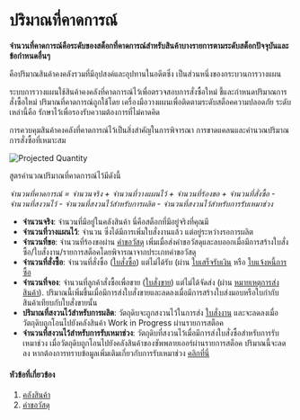<!-- add-breadcrumbs -->
# ปริมาณที่คาดการณ์

**จำนวนที่คาดการณ์คือระดับของสต็อกที่คาดการณ์สำหรับสินค้าบางรายการตามระดับสต็อกปัจจุบันและข้อกำหนดอื่นๆ**

คือปริมาณสินค้าคงคลังรวมที่มีอุปสงค์และอุปทานในอดีตซึ่ง
เป็นส่วนหนึ่งของกระบวนการวางแผน

ระบบการวางแผนใช้สินค้าคงคลังที่คาดการณ์ไว้เพื่อตรวจสอบการสั่งซื้อใหม่
ชี้และกำหนดปริมาณการสั่งซื้อใหม่ ปริมาณที่คาดการณ์ถูกใช้โดย
เครื่องมือวางแผนเพื่อติดตามระดับสต็อคความปลอดภัย ระดับเหล่านี้คือ
รักษาไว้เพื่อรองรับความต้องการที่ไม่คาดคิด

การควบคุมสินค้าคงคลังที่คาดการณ์ไว้เป็นสิ่งสำคัญในการพิจารณา
การขาดแคลนและคำนวณปริมาณการสั่งซื้อที่เหมาะสม

<img class="screenshot" alt="Projected Quantity" src="{{docs_base_url}}/assets/img/stock/projected_quantity.png">

สูตรคำนวณปริมาณที่คาดการณ์ไว้มีดังนี้

*จำนวนที่คาดการณ์ = จำนวนจริง + จำนวนที่วางแผนไว้ + จำนวนที่ร้องขอ + จำนวนที่สั่งซื้อ - จำนวนที่สงวนไว้ - จำนวนที่สงวนไว้สำหรับการผลิต - จำนวนที่สงวนไว้สำหรับการรับเหมาช่วง*

* **จำนวนจริง**: จำนวนที่มีอยู่ในคลังสินค้า นี่คือสต็อกที่มีอยู่จริงที่คุณมี
* **จำนวนที่วางแผนไว้**: จำนวน ซึ่งได้มีการเพิ่มใบสั่งงานแล้ว แต่อยู่ระหว่างรอการผลิต
* **จำนวนที่ขอ**: จำนวนที่ร้องขอผ่าน [คำขอวัสดุ](/docs/user/manual/th/stock/material-request) เพิ่มเมื่อส่งคำขอวัสดุและลบออกเมื่อมีการสร้างใบสั่งซื้อ/ใบสั่งงาน/รายการสต็อคโดยพิจารณาจากประเภทคำขอวัสดุ
* **จำนวนที่สั่งซื้อ**: จำนวนที่สั่งซื้อ ([ใบสั่งซื้อ](/docs/user/manual/th/buying/purchase-order)) แต่ไม่ได้รับ 
(ผ่าน [ใบเสร็จรับเงิน](/docs/user/manual/th/stock/purchase-receipt) หรือ [ใบแจ้งหนี้การซื้อ](/docs/user/manual/th/accounts/purchase-invoice)
* **จำนวนที่จอง**: จำนวนที่ลูกค้าสั่งซื้อเพื่อขาย ([ใบสั่งขาย](/docs/user/manual/th/selling/sales-order)) แต่ไม่ได้จัดส่ง (ผ่าน [หมายเหตุการส่งสินค้า](/docs/user/manual/th/stock/delivery-note)). ปริมาณนี้เพิ่มขึ้นเมื่อมีการส่งใบสั่งขายและลดลงเมื่อมีการสร้างใบส่งมอบหรือใบกำกับสินค้าเทียบกับใบสั่งขายนั้น
* **ปริมาณที่สงวนไว้สำหรับการผลิต**: วัตถุดิบจะถูกสงวนไว้ในการส่ง [ใบสั่งงาน](/docs/user/manual/th/manufacturing/work-order) และจะลดลงเมื่อวัตถุดิบถูกโอนไปยังคลังสินค้า Work in Progress ผ่านรายการสต็อค
* **จำนวนที่สงวนไว้สำหรับการรับเหมาช่วง**: วัตถุดิบที่สงวนไว้เมื่อมีการส่งใบสั่งซื้อสำหรับการรับเหมาช่วง เมื่อวัตถุดิบถูกโอนไปยังคลังสินค้าของซัพพลายเออร์ผ่านรายการสต็อค ปริมาณนี้จะลดลง หากต้องการทราบข้อมูลเพิ่มเติมเกี่ยวกับการรับเหมาช่วง [คลิกที่นี่](/docs/user/manual/th/manufacturing/subcontracting)

#### หัวข้อที่เกี่ยวข้อง
1. [คลังสินค้า](/docs/user/manual/th/stock/warehouse)
1. [คำขอวัสดุ](/docs/user/manual/th/stock/material-request)